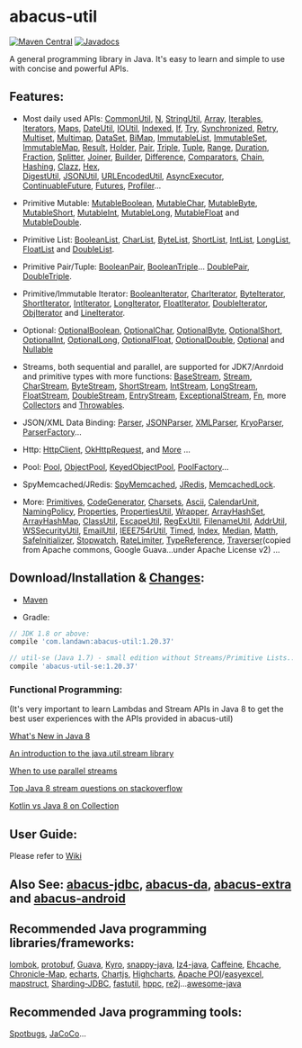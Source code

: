 # abacus-util

[![Maven Central](https://img.shields.io/maven-central/v/com.landawn/abacus-util.svg)](https://maven-badges.herokuapp.com/maven-central/com.landawn/abacus-util/)
[![Javadocs](https://www.javadoc.io/badge/com.landawn/abacus-util.svg)](https://www.javadoc.io/doc/com.landawn/abacus-util)

A general programming library in Java. It's easy to learn and simple to use with concise and powerful APIs.

## Features:

* Most daily used APIs: [CommonUtil](https://htmlpreview.github.io/?https://github.com/landawn/abacus-util/master/docs/CommonUtil_view.html), 
[N](https://htmlpreview.github.io/?https://github.com/landawn/abacus-util/master/docs/N_view.html), 
[StringUtil](https://htmlpreview.github.io/?https://github.com/landawn/abacus-util/master/docs/StringUtil_view.html), 
[Array](https://htmlpreview.github.io/?https://github.com/landawn/abacus-util/master/docs/Array_view.html), 
[Iterables](https://htmlpreview.github.io/?https://github.com/landawn/abacus-util/master/docs/Iterables_view.html), 
[Iterators](https://htmlpreview.github.io/?https://github.com/landawn/abacus-util/master/docs/Iterators_view.html), 
[Maps](https://htmlpreview.github.io/?https://github.com/landawn/abacus-util/master/docs/Maps_view.html), 
[DateUtil](https://htmlpreview.github.io/?https://github.com/landawn/abacus-util/master/docs/DateUtil_view.html), 
[IOUtil](https://htmlpreview.github.io/?https://github.com/landawn/abacus-util/master/docs/IOUtil_view.html), 
[Indexed](https://htmlpreview.github.io/?https://github.com/landawn/abacus-util/master/docs/Indexed_view.html), 
[If](https://htmlpreview.github.io/?https://github.com/landawn/abacus-util/master/docs/If_view.html), 
[Try](https://htmlpreview.github.io/?https://github.com/landawn/abacus-util/master/docs/Try_view.html), 
[Synchronized](https://htmlpreview.github.io/?https://github.com/landawn/abacus-util/master/docs/Synchronized_view.html), 
[Retry](https://htmlpreview.github.io/?https://github.com/landawn/abacus-util/master/docs/Retry_view.html), 
[Multiset](https://htmlpreview.github.io/?https://github.com/landawn/abacus-util/master/docs/Multiset_view.html), 
[Multimap](https://htmlpreview.github.io/?https://github.com/landawn/abacus-util/master/docs/Multimap_view.html), 
[DataSet](https://htmlpreview.github.io/?https://github.com/landawn/abacus-util/master/docs/DataSet_view.html), 
[BiMap](https://htmlpreview.github.io/?https://github.com/landawn/abacus-util/master/docs/BiMap_view.html), 
[ImmutableList](https://htmlpreview.github.io/?https://github.com/landawn/abacus-util/master/docs/ImmutableList_view.html), 
[ImmutableSet](https://htmlpreview.github.io/?https://github.com/landawn/abacus-util/master/docs/ImmutableSet_view.html), 
[ImmutableMap](https://htmlpreview.github.io/?https://github.com/landawn/abacus-util/master/docs/ImmutableMap_view.html), 
[Result](https://htmlpreview.github.io/?https://github.com/landawn/abacus-util/master/docs/Result_view.html), 
[Holder](https://htmlpreview.github.io/?https://github.com/landawn/abacus-util/master/docs/Holder_view.html), 
[Pair](https://htmlpreview.github.io/?https://github.com/landawn/abacus-util/master/docs/Pair_view.html), 
[Triple](https://htmlpreview.github.io/?https://github.com/landawn/abacus-util/master/docs/Triple_view.html), 
[Tuple](https://htmlpreview.github.io/?https://github.com/landawn/abacus-util/master/docs/Tuple_view.html), 
[Range](https://htmlpreview.github.io/?https://github.com/landawn/abacus-util/master/docs/Range_view.html), 
[Duration](https://htmlpreview.github.io/?https://github.com/landawn/abacus-util/master/docs/Duration_view.html), 
[Fraction](https://htmlpreview.github.io/?https://github.com/landawn/abacus-util/master/docs/Fraction_view.html), 
[Splitter](https://htmlpreview.github.io/?https://github.com/landawn/abacus-util/master/docs/Splitter_view.html), 
[Joiner](https://htmlpreview.github.io/?https://github.com/landawn/abacus-util/master/docs/Joiner_view.html), 
[Builder](https://htmlpreview.github.io/?https://github.com/landawn/abacus-util/master/docs/Builder_view.html), 
[Difference](https://htmlpreview.github.io/?https://github.com/landawn/abacus-util/master/docs/Difference_view.html), 
[Comparators](https://htmlpreview.github.io/?https://github.com/landawn/abacus-util/master/docs/Comparators_view.html), 
[Chain](https://htmlpreview.github.io/?https://github.com/landawn/abacus-util/master/docs/Chain_view.html), 
[Hashing](https://htmlpreview.github.io/?https://github.com/landawn/abacus-util/master/docs/Hashing_view.html), 
[Clazz](https://htmlpreview.github.io/?https://github.com/landawn/abacus-util/master/docs/Clazz_view.html), 
[Hex](https://htmlpreview.github.io/?https://github.com/landawn/abacus-util/master/docs/Hex_view.html),  
[DigestUtil](https://htmlpreview.github.io/?https://github.com/landawn/abacus-util/master/docs/DigestUtil_view.html), 
[JSONUtil](https://htmlpreview.github.io/?https://github.com/landawn/abacus-util/master/docs/JSONUtil_view.html), 
[URLEncodedUtil](https://htmlpreview.github.io/?https://github.com/landawn/abacus-util/master/docs/URLEncodedUtil_view.html), 
[AsyncExecutor](https://htmlpreview.github.io/?https://github.com/landawn/abacus-util/master/docs/AsyncExecutor_view.html), 
[ContinuableFuture](https://htmlpreview.github.io/?https://github.com/landawn/abacus-util/master/docs/ContinuableFuture_view.html), 
[Futures](https://htmlpreview.github.io/?https://github.com/landawn/abacus-util/master/docs/Futures_view.html), 
[Profiler](https://htmlpreview.github.io/?https://github.com/landawn/abacus-util/master/docs/Profiler_view.html)...

* Primitive Mutable: 
[MutableBoolean](https://htmlpreview.github.io/?https://github.com/landawn/abacus-util/master/docs/MutableBoolean_view.html), 
[MutableChar](https://htmlpreview.github.io/?https://github.com/landawn/abacus-util/master/docs/MutableChar_view.html), 
[MutableByte](https://htmlpreview.github.io/?https://github.com/landawn/abacus-util/master/docs/MutableByte_view.html), 
[MutableShort](https://htmlpreview.github.io/?https://github.com/landawn/abacus-util/master/docs/MutableShort_view.html), 
[MutableInt](https://htmlpreview.github.io/?https://github.com/landawn/abacus-util/master/docs/MutableInt_view.html), 
[MutableLong](https://htmlpreview.github.io/?https://github.com/landawn/abacus-util/master/docs/MutableLong_view.html), 
[MutableFloat](https://htmlpreview.github.io/?https://github.com/landawn/abacus-util/master/docs/MutableFloat_view.html) and 
[MutableDouble](https://htmlpreview.github.io/?https://github.com/landawn/abacus-util/master/docs/MutableDouble_view.html).

* Primitive List: 
[BooleanList](https://htmlpreview.github.io/?https://github.com/landawn/abacus-util/master/docs/BooleanList_view.html), 
[CharList](https://htmlpreview.github.io/?https://github.com/landawn/abacus-util/master/docs/CharList_view.html), 
[ByteList](https://htmlpreview.github.io/?https://github.com/landawn/abacus-util/master/docs/ByteList_view.html), 
[ShortList](https://htmlpreview.github.io/?https://github.com/landawn/abacus-util/master/docs/ShortList_view.html), 
[IntList](https://htmlpreview.github.io/?https://github.com/landawn/abacus-util/master/docs/IntList_view.html), 
[LongList](https://htmlpreview.github.io/?https://github.com/landawn/abacus-util/master/docs/LongList_view.html), 
[FloatList](https://htmlpreview.github.io/?https://github.com/landawn/abacus-util/master/docs/FloatList_view.html) and
[DoubleList](https://htmlpreview.github.io/?https://github.com/landawn/abacus-util/master/docs/DoubleList_view.html).

* Primitive Pair/Tuple: 
[BooleanPair](https://htmlpreview.github.io/?https://github.com/landawn/abacus-util/master/docs/BooleanPair_view.html),
[BooleanTriple](https://htmlpreview.github.io/?https://github.com/landawn/abacus-util/master/docs/BooleanTriple_view.html)... 
[DoublePair](https://htmlpreview.github.io/?https://github.com/landawn/abacus-util/master/docs/DoublePair_view.html),
[DoubleTriple](https://htmlpreview.github.io/?https://github.com/landawn/abacus-util/master/docs/DoubleTriple_view.html).

* Primitive/Immutable Iterator: 
[BooleanIterator](https://htmlpreview.github.io/?https://github.com/landawn/abacus-util/master/docs/BooleanIterator_view.html), 
[CharIterator](https://htmlpreview.github.io/?https://github.com/landawn/abacus-util/master/docs/CharIterator_view.html), 
[ByteIterator](https://htmlpreview.github.io/?https://github.com/landawn/abacus-util/master/docs/ByteIterator_view.html), 
[ShortIterator](https://htmlpreview.github.io/?https://github.com/landawn/abacus-util/master/docs/ShortIterator_view.html), 
[IntIterator](https://htmlpreview.github.io/?https://github.com/landawn/abacus-util/master/docs/IntIterator_view.html), 
[LongIterator](https://htmlpreview.github.io/?https://github.com/landawn/abacus-util/master/docs/LongIterator_view.html), 
[FloatIterator](https://htmlpreview.github.io/?https://github.com/landawn/abacus-util/master/docs/FloatIterator_view.html), 
[DoubleIterator](https://htmlpreview.github.io/?https://github.com/landawn/abacus-util/master/docs/DoubleIterator_view.html),
[ObjIterator](https://htmlpreview.github.io/?https://github.com/landawn/abacus-util/master/docs/ObjIterator_view.html) and 
[LineIterator](https://htmlpreview.github.io/?https://github.com/landawn/abacus-util/master/docs/LineIterator_view.html). 

* Optional: 
[OptionalBoolean](https://htmlpreview.github.io/?https://github.com/landawn/abacus-util/master/docs/OptionalBoolean_view.html), 
[OptionalChar](https://htmlpreview.github.io/?https://github.com/landawn/abacus-util/master/docs/OptionalChar_view.html), 
[OptionalByte](https://htmlpreview.github.io/?https://github.com/landawn/abacus-util/master/docs/OptionalByte_view.html), 
[OptionalShort](https://htmlpreview.github.io/?https://github.com/landawn/abacus-util/master/docs/OptionalShort_view.html), 
[OptionalInt](https://htmlpreview.github.io/?https://github.com/landawn/abacus-util/master/docs/OptionalInt_view.html), 
[OptionalLong](https://htmlpreview.github.io/?https://github.com/landawn/abacus-util/master/docs/OptionalLong_view.html), 
[OptionalFloat](https://htmlpreview.github.io/?https://github.com/landawn/abacus-util/master/docs/OptionalFloat_view.html), 
[OptionalDouble](https://htmlpreview.github.io/?https://github.com/landawn/abacus-util/master/docs/OptionalDouble_view.html), 
[Optional](https://htmlpreview.github.io/?https://github.com/landawn/abacus-util/master/docs/Optional_view.html) and 
[Nullable](https://htmlpreview.github.io/?https://github.com/landawn/abacus-util/master/docs/Nullable_view.html)

* Streams, both sequential and parallel, are supported for JDK7/Anrdoid and primitive types with more functions: 
[BaseStream](https://htmlpreview.github.io/?https://github.com/landawn/abacus-util/master/docs/BaseStream_view.html), 
[Stream](https://htmlpreview.github.io/?https://github.com/landawn/abacus-util/master/docs/Stream_view.html), 
[CharStream](https://htmlpreview.github.io/?https://github.com/landawn/abacus-util/master/docs/CharStream_view.html), 
[ByteStream](https://htmlpreview.github.io/?https://github.com/landawn/abacus-util/master/docs/ByteStream_view.html), 
[ShortStream](https://htmlpreview.github.io/?https://github.com/landawn/abacus-util/master/docs/ShortStream_view.html), 
[IntStream](https://htmlpreview.github.io/?https://github.com/landawn/abacus-util/master/docs/IntStream_view.html), 
[LongStream](https://htmlpreview.github.io/?https://github.com/landawn/abacus-util/master/docs/LongStream_view.html), 
[FloatStream](https://htmlpreview.github.io/?https://github.com/landawn/abacus-util/master/docs/FloatStream_view.html), 
[DoubleStream](https://htmlpreview.github.io/?https://github.com/landawn/abacus-util/master/docs/DoubleStream_view.html), 
[EntryStream](https://htmlpreview.github.io/?https://github.com/landawn/abacus-util/master/docs/EntryStream_view.html), 
[ExceptionalStream](https://htmlpreview.github.io/?https://github.com/landawn/abacus-util/master/docs/ExceptionalStream_view.html), 
[Fn](https://htmlpreview.github.io/?https://github.com/landawn/abacus-util/master/docs/Fn_view.html), 
more [Collectors](https://htmlpreview.github.io/?https://github.com/landawn/abacus-util/master/docs/Collectors_view.html) and 
[Throwables](https://htmlpreview.github.io/?https://github.com/landawn/abacus-util/master/docs/Throwables_view.html).

* JSON/XML Data Binding: 
[Parser](https://htmlpreview.github.io/?https://github.com/landawn/abacus-util/master/docs/Parser_view.html), 
[JSONParser](https://htmlpreview.github.io/?https://github.com/landawn/abacus-util/master/docs/JSONParser_view.html), 
[XMLParser](https://htmlpreview.github.io/?https://github.com/landawn/abacus-util/master/docs/XMLParser_view.html), 
[KryoParser](https://htmlpreview.github.io/?https://github.com/landawn/abacus-util/master/docs/KryoParser_view.html), 
[ParserFactory](https://htmlpreview.github.io/?https://github.com/landawn/abacus-util/master/docs/ParserFactory_view.html)...

* Http:
[HttpClient](https://htmlpreview.github.io/?https://github.com/landawn/abacus-util/master/docs/HttpClient_view.html), 
[OkHttpRequest](https://htmlpreview.github.io/?https://github.com/landawn/abacus-util/master/docs/OkHttpRequest_view.html), 
and [More](https://www.javadoc.io/static/com.landawn/abacus-util/1.20.37/com/landawn/abacus/http/package-summary.html) ...

* Pool: 
[Pool](https://htmlpreview.github.io/?https://github.com/landawn/abacus-util/master/docs/Pool_view.html), 
[ObjectPool](https://htmlpreview.github.io/?https://github.com/landawn/abacus-util/master/docs/ObjectPool_view.html), 
[KeyedObjectPool](https://htmlpreview.github.io/?https://github.com/landawn/abacus-util/master/docs/KeyedObjectPool_view.html), 
[PoolFactory](https://htmlpreview.github.io/?https://github.com/landawn/abacus-util/master/docs/PoolFactory_view.html)...

* SpyMemcached/JRedis: 
[SpyMemcached](https://htmlpreview.github.io/?https://github.com/landawn/abacus-util/master/docs/SpyMemcached_view.html),
[JRedis](https://htmlpreview.github.io/?https://github.com/landawn/abacus-util/master/docs/JRedis_view.html), 
[MemcachedLock](https://htmlpreview.github.io/?https://github.com/landawn/abacus-util/master/docs/MemcachedLock_view.html).

* More:
[Primitives](https://htmlpreview.github.io/?https://github.com/landawn/abacus-util/master/docs/Primitives_view.html),
[CodeGenerator](https://htmlpreview.github.io/?https://github.com/landa.wn/abacus-util/master/docs/CodeGenerator_view.html), 
[Charsets](https://static.javadoc.io/com.landawn/abacus-util/1.20.37/com/landawn/abacus/util/Charsets.html),
[Ascii](https://static.javadoc.io/com.landawn/abacus-util/1.20.37/com/landawn/abacus/util/Ascii.html),
[CalendarUnit](https://static.javadoc.io/com.landawn/abacus-util/1.20.37/com/landawn/abacus/util/CalendarUnit.html),
[NamingPolicy](https://static.javadoc.io/com.landawn/abacus-util/1.20.37/com/landawn/abacus/util/NamingPolicy.html), 
[Properties](https://static.javadoc.io/com.landawn/abacus-util/1.20.37/com/landawn/abacus/util/Properties.html),
[PropertiesUtil](https://static.javadoc.io/com.landawn/abacus-util/1.20.37/com/landawn/abacus/util/PropertiesUtil.html),
[Wrapper](https://static.javadoc.io/com.landawn/abacus-util/1.20.37/com/landawn/abacus/util/Wrapper.html),
[ArrayHashSet](https://static.javadoc.io/com.landawn/abacus-util/1.20.37/com/landawn/abacus/util/ArrayHashSet.html),
[ArrayHashMap](https://static.javadoc.io/com.landawn/abacus-util/1.20.37/com/landawn/abacus/util/ArrayHashMap.html),
[ClassUtil](https://static.javadoc.io/com.landawn/abacus-util/1.20.37/com/landawn/abacus/util/ClassUtil.html),
[EscapeUtil](https://static.javadoc.io/com.landawn/abacus-util/1.20.37/com/landawn/abacus/util/EscapeUtil.html),
[RegExUtil](https://static.javadoc.io/com.landawn/abacus-util/1.20.37/com/landawn/abacus/util/RegExUtil.html),
[FilenameUtil](https://static.javadoc.io/com.landawn/abacus-util/1.20.37/com/landawn/abacus/util/FilenameUtil.html),
[AddrUtil](https://static.javadoc.io/com.landawn/abacus-util/1.20.37/com/landawn/abacus/util/AddrUtil.html),
[WSSecurityUtil](https://static.javadoc.io/com.landawn/abacus-util/1.20.37/com/landawn/abacus/util/WSSecurityUtil.html),
[EmailUtil](https://static.javadoc.io/com.landawn/abacus-util/1.20.37/com/landawn/abacus/util/EmailUtil.html),
[IEEE754rUtil](https://static.javadoc.io/com.landawn/abacus-util/1.20.37/com/landawn/abacus/util/IEEE754rUtil.html),
[Timed](https://static.javadoc.io/com.landawn/abacus-util/1.20.37/com/landawn/abacus/util/Timed.html),
[Index](https://static.javadoc.io/com.landawn/abacus-util/1.20.37/com/landawn/abacus/util/Index.html),
[Median](https://static.javadoc.io/com.landawn/abacus-util/1.20.37/com/landawn/abacus/util/Median.html),
[Matth](https://static.javadoc.io/com.landawn/abacus-util/1.20.37/com/landawn/abacus/util/Matth.html),
[SafeInitializer](https://static.javadoc.io/com.landawn/abacus-util/1.20.37/com/landawn/abacus/util/SafeInitializer.html),
[Stopwatch](https://static.javadoc.io/com.landawn/abacus-util/1.20.37/com/landawn/abacus/util/Stopwatch.html),
[RateLimiter](https://static.javadoc.io/com.landawn/abacus-util/1.20.37/com/landawn/abacus/util/RateLimiter.html),
[TypeReference](https://static.javadoc.io/com.landawn/abacus-util/1.20.37/com/landawn/abacus/util/TypeReference.html),
[Traverser](https://static.javadoc.io/com.landawn/abacus-util/1.20.37/com/landawn/abacus/guava/Traverser.html)(copied from Apache commons, Google Guava...under Apache License v2) ...


## Download/Installation & [Changes](https://github.com/landawn/abacus-util/blob/master/CHANGES.md):

* [Maven](http://search.maven.org/#search%7Cga%7C1%7Cg%3A%22com.landawn%22)

* Gradle:
```gradle
// JDK 1.8 or above:
compile 'com.landawn:abacus-util:1.20.37' 

// util-se (Java 1.7) - small edition without Streams/Primitive Lists... Mostly it's for abacus-android.
compile 'abacus-util-se:1.20.37'
```


### Functional Programming:
(It's very important to learn Lambdas and Stream APIs in Java 8 to get the best user experiences with the APIs provided in abacus-util)

[What's New in Java 8](https://leanpub.com/whatsnewinjava8/read)

[An introduction to the java.util.stream library](https://www.ibm.com/developerworks/library/j-java-streams-1-brian-goetz/index.html)

[When to use parallel streams](http://gee.cs.oswego.edu/dl/html/StreamParallelGuidance.html)

[Top Java 8 stream questions on stackoverflow](./Top_java_8_stream_questions_so.md)

[Kotlin vs Java 8 on Collection](./Java_Kotlin.md)


## User Guide:
Please refer to [Wiki](https://github.com/landawn/abacus-util/wiki)


## Also See: [abacus-jdbc](https://github.com/landawn/abacus-jdbc), [abacus-da](https://github.com/landawn/abacus-da), [abacus-extra](https://github.com/landawn/abacus-extra) and [abacus-android](https://github.com/landawn/abacus-android)


## Recommended Java programming libraries/frameworks:
[lombok](https://github.com/rzwitserloot/lombok), [protobuf](https://github.com/protocolbuffers/protobuf), [Guava](https://github.com/google/guava), [Kyro](https://github.com/EsotericSoftware/kryo), [snappy-java](https://github.com/xerial/snappy-java), [lz4-java](https://github.com/lz4/lz4-java), [Caffeine](https://github.com/ben-manes/caffeine), [Ehcache](http://www.ehcache.org/), [Chronicle-Map](https://github.com/OpenHFT/Chronicle-Map), [echarts](https://github.com/apache/incubator-echarts), 
[Chartjs](https://github.com/chartjs/Chart.js), [Highcharts](https://www.highcharts.com/blog/products/highcharts/), [Apache POI](https://github.com/apache/poi)/[easyexcel](https://github.com/alibaba/easyexcel), [mapstruct](https://github.com/mapstruct/mapstruct), [Sharding-JDBC](https://github.com/apache/incubator-shardingsphere), [fastutil](https://github.com/vigna/fastutil), [hppc](https://github.com/carrotsearch/hppc), [re2j](https://github.com/google/re2j)...[awesome-java](https://github.com/akullpp/awesome-java)

## Recommended Java programming tools:
[Spotbugs](https://github.com/spotbugs/spotbugs), [JaCoCo](https://www.eclemma.org/jacoco/)...
